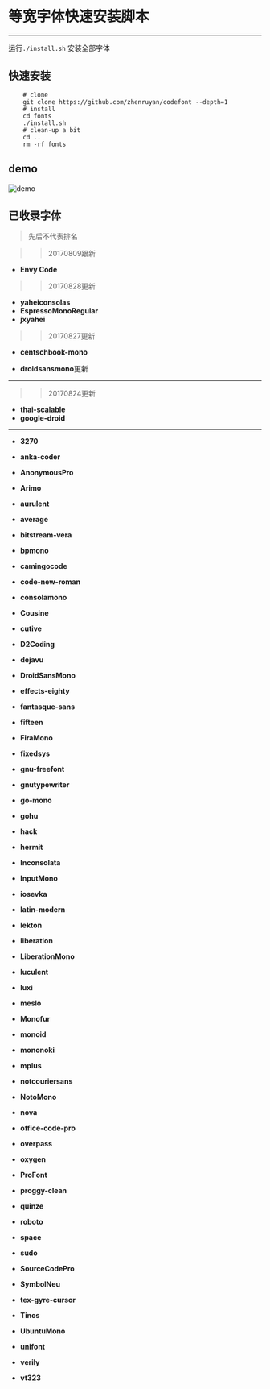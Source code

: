 等宽字体快速安装脚本
===============

------------

运行``./install.sh`` 安装全部字体



快速安装
------------------

```
    # clone
    git clone https://github.com/zhenruyan/codefont --depth=1
    # install
    cd fonts
    ./install.sh
    # clean-up a bit
    cd ..
    rm -rf fonts

```

##   demo
![demo](https://raw.githubusercontent.com/zhenruyan/codefont/master/demo.png)


##   已收录字体

>先后不代表排名

>>20170809跟新
*  **Envy Code** 


>>20170828更新

*  **yaheiconsolas**
*  **EspressoMonoRegular**
*  **jxyahei**


>>20170827更新

*  **centschbook-mono**

*  **droidsansmono**更新




-------------------
>>20170824更新

*   **thai-scalable**
*   **google-droid**

-----------------------------

*   **3270**    

*   **anka-coder**   

*   **AnonymousPro**

*   **Arimo**

*   **aurulent**

*   **average**

*   **bitstream-vera**

*   **bpmono**

*   **camingocode**

*   **code-new-roman**

*   **consolamono**

*   **Cousine**

*   **cutive**

*   **D2Coding**

*   **dejavu**

*   **DroidSansMono**

*   **effects-eighty**

*   **fantasque-sans**

*   **fifteen**

*   **FiraMono**

*   **fixedsys**

*   **gnu-freefont**

*   **gnutypewriter**

*   **go-mono**

*   **gohu**

*   **hack**

*   **hermit**

*   **Inconsolata**

*   **InputMono**

*   **iosevka**

*   **latin-modern**

*   **lekton**

*   **liberation**

*   **LiberationMono**

*   **luculent**

*   **luxi**

*   **meslo**

*   **Monofur**

*   **monoid**

*   **mononoki**

*   **mplus**

*   **notcouriersans**

*   **NotoMono**

*   **nova**

*   **office-code-pro**

*   **overpass**

*   **oxygen**

*   **ProFont**

*   **proggy-clean**

*   **quinze**

*   **roboto**

*   **space**

*   **sudo**

*   **SourceCodePro**

*   **SymbolNeu**

*   **tex-gyre-cursor**

*   **Tinos**

*   **UbuntuMono**

*   **unifont**

*   **verily**

*   **vt323**



